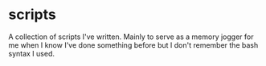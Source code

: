 # scripts
A collection of scripts I've written. Mainly to serve as a memory jogger for me when I know I've done something before but I don't remember the bash syntax I used. 
